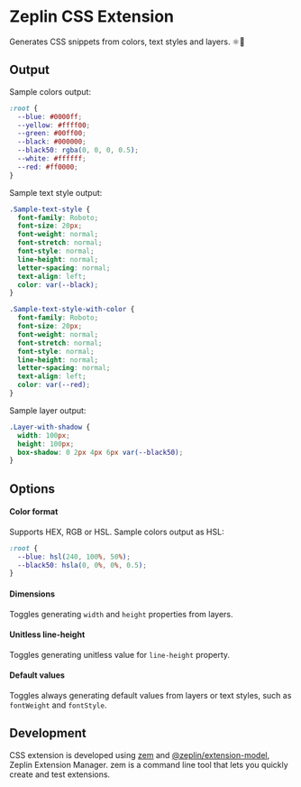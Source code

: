 # Zeplin CSS Extension

Generates CSS snippets from colors, text styles and layers. ⚛️📱

## Output

Sample colors output:
```css
:root {
  --blue: #0000ff;
  --yellow: #ffff00;
  --green: #00ff00;
  --black: #000000;
  --black50: rgba(0, 0, 0, 0.5);
  --white: #ffffff;
  --red: #ff0000;
}
```

Sample text style output:
```css
.Sample-text-style {
  font-family: Roboto;
  font-size: 20px;
  font-weight: normal;
  font-stretch: normal;
  font-style: normal;
  line-height: normal;
  letter-spacing: normal;
  text-align: left;
  color: var(--black);
}

.Sample-text-style-with-color {
  font-family: Roboto;
  font-size: 20px;
  font-weight: normal;
  font-stretch: normal;
  font-style: normal;
  line-height: normal;
  letter-spacing: normal;
  text-align: left;
  color: var(--red);
}
```

Sample layer output:
```css
.Layer-with-shadow {
  width: 100px;
  height: 100px;
  box-shadow: 0 2px 4px 6px var(--black50);
}
```

## Options

#### Color format

Supports HEX, RGB or HSL. Sample colors output as HSL:
```css
:root {
  --blue: hsl(240, 100%, 50%);
  --black50: hsla(0, 0%, 0%, 0.5);
}
```

#### Dimensions

Toggles generating `width` and `height` properties from layers.

#### Unitless line-height

Toggles generating unitless value for `line-height` property.

#### Default values

Toggles always generating default values from layers or text styles, such as `fontWeight` and `fontStyle`.

## Development

CSS extension is developed using [zem](https://github.com/zeplin/zem) and [@zeplin/extension-model](https://zeplin.github.io/extension-model/), Zeplin Extension Manager. zem is a command line
tool that lets you quickly create and test extensions.
